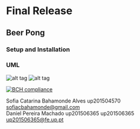 # Final Release
## Beer Pong

### Setup and Installation

### UML



![alt tag](http://i.imgur.com/E3ByK7T.png)
![alt tag](http://i.imgur.com/H0v241P.png)


[![BCH compliance](https://bettercodehub.com/edge/badge/Kyahra/LPOO1617_T3G8?token=b95cdade23d33bd80209bd0cdcb8c574b0a21573)](https://bettercodehub.com/)

Sofia Catarina Bahamonde Alves up201504570 sofiacbahamonde@gmail.com <br />
Daniel Pereira Machado up201506365 up201506365 up201506365@fe.up.pt <br />


